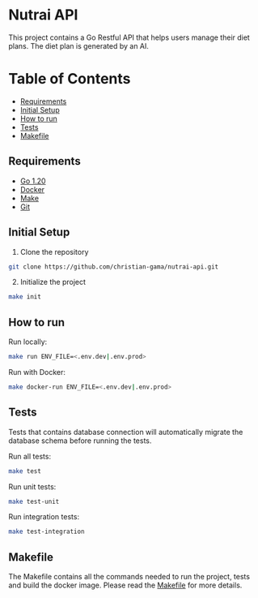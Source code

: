 # Nutrai API
This project contains a Go Restful API that helps users manage their diet plans. The diet plan is generated by an AI.

# Table of Contents
- [Requirements](#requirements)
- [Initial Setup](#initial-setup)
- [How to run](#how-to-run)
- [Tests](#tests)
- [Makefile](#makefile)

## Requirements
- [Go 1.20](https://golang.org/doc/install)
- [Docker](https://docs.docker.com/install/)
- [Make](https://www.gnu.org/software/make/)
- [Git](https://git-scm.com/book/en/v2/Getting-Started-Installing-Git)

## Initial Setup
1. Clone the repository
```sh
git clone https://github.com/christian-gama/nutrai-api.git
```

2. Initialize the project
```sh
make init
```

## How to run
Run locally:
```sh
make run ENV_FILE=<.env.dev|.env.prod>
```

Run with Docker:
```sh
make docker-run ENV_FILE=<.env.dev|.env.prod>
```

## Tests
Tests that contains database connection will automatically migrate the database schema before running the tests.

Run all tests:
```sh
make test
```

Run unit tests:
```sh
make test-unit
```

Run integration tests:
```sh
make test-integration
```

## Makefile
The Makefile contains all the commands needed to run the project, tests and build the docker image. Please read the [Makefile](Makefile) for more details.